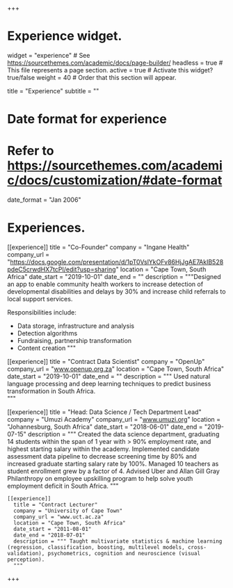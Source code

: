 +++
# Experience widget.
widget = "experience"  # See https://sourcethemes.com/academic/docs/page-builder/
headless = true  # This file represents a page section.
active = true  # Activate this widget? true/false
weight = 40  # Order that this section will appear.

title = "Experience"
subtitle = ""

# Date format for experience
#   Refer to https://sourcethemes.com/academic/docs/customization/#date-format
date_format = "Jan 2006"

# Experiences.

[[experience]]
  title = "Co-Founder"
  company = "Ingane Health"
  company_url = "https://docs.google.com/presentation/d/1pT0VslYkOFv86HjJgAE7AkIB528pdeC5crwdHX7tcPI/edit?usp=sharing"
  location = "Cape Town, South Africa"
  date_start = "2019-10-01"
  date_end = ""
  description = """Designed an app to enable community health workers to increase detection of developmental disabilities and delays by 30% and increase child referrals to local support services.

  Responsibilities include:

  * Data storage, infrastructure and analysis
  * Detection algorithms
  * Fundraising, partnership transformation
  * Content creation
"""

[[experience]]
  title = "Contract Data Scientist"
  company = "OpenUp"
  company_url = "www.openup.org.za"
  location = "Cape Town, South Africa"
  date_start = "2019-10-01"
  date_end = ""
  description = """ Used natural language processing and deep learning techniques to predict business transformation in South Africa.  
  """

  [[experience]]
    title = "Head: Data Science / Tech Department Lead"
    company = "Umuzi Academy"
    company_url = "www.umuzi.org"
    location = "Johannesburg, South Africa"
    date_start = "2018-06-01"
    date_end = "2019-07-15"
    description = """ Created the data science department, graduating 14 students within the span of 1 year with > 90% employment rate, and highest starting salary within the academy. Implemented candidate assessment data pipeline to decrease screening time by 80% and increased graduate starting salary rate by 100%. Managed 10 teachers as student enrollment grew by a factor of 4. Advised Uber and Allan Gill Gray Philanthropy on employee upskilling program to help solve youth employment deficit in South Africa.
    """

    [[experience]]
      title = "Contract Lecturer"
      company = "University of Cape Town"
      company_url = "www.uct.ac.za"
      location = "Cape Town, South Africa"
      date_start = "2011-08-01"
      date_end = "2018-07-01"
      description = """ Taught multivariate statistics & machine learning (regression, classification, boosting, multilevel models, cross-validation), psychometrics, cognition and neuroscience (visual perception).
      """

+++
